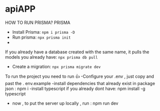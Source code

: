 # apiAPP
HOW TO RUN PRISMA?
PRISMA
- Install Prisma: `npm i prisma -D`
- Run prisma: `npx prisma init`
-
If you already have a database created with the same name, it pulls the models you already have: `npx prisma db pull`
- Create a migration: `npx prisma migrate dev`




To run the project you need to run 👍
-Configure your .env , just copy and past the . env.example
-install dependencies that already exist in package json : npm i
-install typescript if you already dont have: npm install -g typescript
- now , to put the server up locally , run : npm run dev

